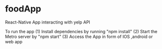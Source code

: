 # foodApp
React-Native App interacting with yelp API

To run the app 
(1) Install dependencies by running "npm install"
(2) Start the Metro server by "npm start"
(3) Access the App in form of IOS ,android or web app
